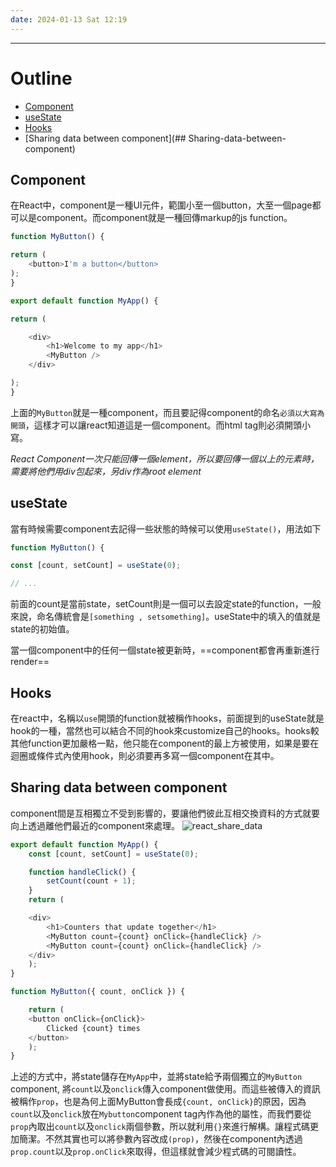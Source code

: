 ```yaml
---
date: 2024-01-13 Sat 12:19
---
```

---

# Outline
+ [Component](##Component)
+ [useState](##useState)
+ [Hooks](##Hooks)
+ [Sharing data between component](## Sharing-data-between-component)
## Component

在React中，component是一種UI元件，範圍小至一個button，大至一個page都可以是component。而component就是一種回傳markup的js function。
```js
function MyButton() {  

return (  
	<button>I'm a button</button>  
);  
}
```

```js
export default function MyApp() {  

return (  

	<div>  
		<h1>Welcome to my app</h1>  
		<MyButton />  
	</div>  

);  
}
```

上面的`MyButton`就是一種component，而且要記得component的命名`必須以大寫為開頭`，這樣才可以讓react知道這是一個component。而html tag則必須開頭小寫。

*React Component一次只能回傳一個element，所以要回傳一個以上的元素時，需要將他們用div包起來，另div作為root element*
## useState

當有時候需要component去記得一些狀態的時候可以使用`useState()`，用法如下
```js
function MyButton() {  

const [count, setCount] = useState(0);  

// ...
```

前面的count是當前state，setCount則是一個可以去設定state的function，一般來說，命名傳統會是`[something , setsomething]`。useState中的填入的值就是state的初始值。

當一個component中的任何一個state被更新時，==component都會再重新進行render==
## Hooks

在react中，名稱以`use`開頭的function就被稱作hooks，前面提到的useState就是hook的一種，當然也可以結合不同的hook來customize自己的hooks。hooks較其他function更加嚴格一點，他只能在component的最上方被使用，如果是要在迴圈或條件式內使用hook，則必須要再多寫一個component在其中。

## Sharing data between component

component間是互相獨立不受到影響的，要讓他們彼此互相交換資料的方式就要向上透過離他們最近的component來處理。
![react_share_data](react_share_data.png)

```js
export default function MyApp() {  
	const [count, setCount] = useState(0);    

	function handleClick() {  
		setCount(count + 1);  
	}  
	return (  

	<div>  
		<h1>Counters that update together</h1>  
		<MyButton count={count} onClick={handleClick} />  
		<MyButton count={count} onClick={handleClick} />  
	</div>  
	);  
}
```

```js
function MyButton({ count, onClick }) {  

	return (  
	<button onClick={onClick}>  
		Clicked {count} times  
	</button>  
	);  
}
```

上述的方式中，將state儲存在`MyApp`中，並將state給予兩個獨立的`MyButton` component, 將`count`以及`onclick`傳入component做使用。而這些被傳入的資訊被稱作`prop`，也是為何上面MyButton會長成`{count, onClick}`的原因，因為`count`以及`onclick`放在`Mybutton`component tag內作為他的屬性，而我們要從`prop`內取出`count`以及`onclick`兩個參數，所以就利用`{}`來進行解構。讓程式碼更加簡潔。不然其實也可以將參數內容改成`(prop)`，然後在component內透過`prop.count`以及`prop.onClick`來取得，但這樣就會減少程式碼的可閱讀性。

